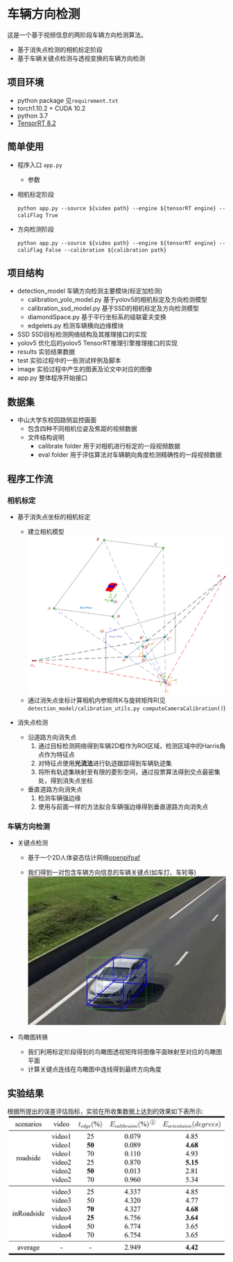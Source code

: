 # 车辆方向检测

这是一个基于视频信息的两阶段车辆方向检测算法。

- 基于消失点检测的相机标定阶段
- 基于车辆关键点检测与透视变换的车辆方向检测

## 项目环境

- python package 见`requirement.txt`
- torch1.10.2 + CUDA 10.2
- python 3.7
- [TensorRT 8.2](https://developer.nvidia.com/tensorrt-getting-started)

## 简单使用

- 程序入口 `app.py`
    - 参数

- 相机标定阶段
  ```shell
  python app.py --source ${video path} --engine ${tensorRT engine} --caliFlag True
  ```
- 方向检测阶段
  ```shell
  python app.py --source ${video path} --engine ${tensorRT engine} --caliFlag False --calibration ${calibration path}
  ```

## 项目结构

- detection_model 车辆方向检测主要模块(标定加检测)
    - calibration_yolo_model.py 基于yolov5的相机标定及方向检测模型
    - calibration_ssd_model.py 基于SSD的相机标定及方向检测模型
    - diamondSpace.py 基于平行坐标系的级联霍夫变换
    - edgelets.py 检测车辆横向边缘模块
- SSD SSD目标检测网络结构及其推理接口的实现
- yolov5 优化后的yolov5 TensorRT推理引擎推理接口的实现
- results 实验结果数据
- test 实验过程中的一些测试样例及脚本
- image 实验过程中产生的图表及论文中对应的图像
- app.py 整体程序开始接口

## 数据集

- 中山大学东校园路侧监控画面
    - 包含四种不同相机位姿及焦距的视频数据
    - 文件结构说明
        - calibrate folder 用于对相机进行标定的一段视频数据
        - eval folder 用于评估算法对车辆朝向角度检测精确性的一段视频数据

## 程序工作流

### 相机标定

- 基于消失点坐标的相机标定
    - 建立相机模型
      ![](./image/chap03/camera_model.jpg)
    - 通过消失点坐标计算相机内参矩阵K与旋转矩阵R(见`detection_model/calibration_utils.py computeCameraCalibration()`)

- 消失点检测
    - 沿道路方向消失点
        1. 通过目标检测网络得到车辆2D框作为ROI区域，检测区域中的Harris角点作为特征点
        2. 对特征点使用**光流法**进行轨迹跟踪得到车辆轨迹集
        3. 将所有轨迹集映射至有限的菱形空间，通过投票算法得到交点最密集处，得到消失点坐标
    - 垂直道路方向消失点
        1. 检测车辆强边缘
        2. 使用与前面一样的方法拟合车辆强边缘得到垂直道路方向消失点

### 车辆方向检测

- 关键点检测
    - 基于一个2D人体姿态估计网络[openpifpaf](https://github.com/openpifpaf/openpifpaf)

    - 我们得到一对包含车辆方向信息的车辆关键点(如车灯、车轮等)
      ![](./image/chap04/sigle_pair_keypoint.jpg)

- 鸟瞰图转换
    - 我们利用标定阶段得到的鸟瞰图透视矩阵将图像平面映射至对应的鸟瞰图平面
    - 计算关键点连线在鸟瞰图中连线得到最终方向角度

## 实验结果

根据所提出的误差评估指标，实验在所收集数据上达到的效果如下表所示:
![](./image/result.jpg)
